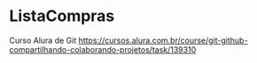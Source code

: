 # ListaCompras
Curso Alura de Git
https://cursos.alura.com.br/course/git-github-compartilhando-colaborando-projetos/task/139310
